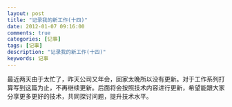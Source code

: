```yaml
---
layout: post
title: "记录我的新工作(十四)"
date: 2012-01-07 09:16:00
comments: true
categories: [记事]
tags: [记事]
description: "记录我的新工作(十四)"
keywords: 记事
---
```


最近两天由于太忙了，昨天公司又年会，回家太晚所以没有更新。对于工作系列打算写到这篇为止，不再继续更新。后面将会按照技术内容进行更新，希望能跟大家分享更多更好的技术，共同探讨问题，提升技术水平。
